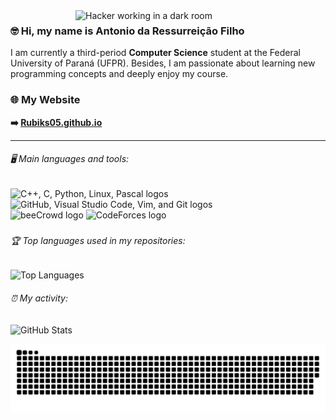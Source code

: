 <img src="https://raw.githubusercontent.com/Rubiks05/Rubiks05/main/dark_room.png" alt="Hacker working in a dark room" width="400px" align="right">

<h3 align="left">🤓 Hi, my name is Antonio da Ressurreição Filho </h3>

I am currently a third-period **Computer Science** student at the Federal University of Paraná (UFPR).
Besides, I am passionate about learning new programming concepts and deeply enjoy my course.

### 🌐 My Website  
**➡️ [Rubiks05.github.io](https://Rubiks05.github.io/)**  

---


<h6 align="left">🖥 Main languages ​​and tools: </h6>

<div align="left">
  <img src="https://skillicons.dev/icons?i=cpp,c,python,linux,pascal&theme=dark&perline=5" alt="C++, C, Python, Linux, Pascal logos" />
  <br />
  <img src="https://skillicons.dev/icons?i=github,vscode,vim,git&theme=dark&perline=4" alt="GitHub, Visual Studio Code, Vim, and Git logos" />
  <br />
  <img src="https://www.dio.me/_next/image?url=https%3A%2F%2Fhermes.dio.me%2Farticles%2Fcover%2F3f84021b-aa8b-45b2-9641-8d2fe240174e.jpg&w=1080&q=75" alt="beeCrowd logo" width="120" height="40" />
  <img src="https://sta.codeforces.com/s/58088/images/codeforces-logo-with-telegram.png" alt="CodeForces logo" width="100" height="40" />
</div>


###

<h6 align="left">🏆 Top languages used in my repositories: </h6>

![Top Languages](https://github-readme-stats-git-masterrstaa-rickstaa.vercel.app/api/top-langs/?username=Rubiks05&layout=compact&theme=dark&title_color=00FF6A&text_color=8B8B8B&bg_color=000&border_radius=3&border_color=006633)

<h6 align="left">⏰ My activity: </h6>

![GitHub Stats](https://github-readme-stats-git-masterrstaa-rickstaa.vercel.app/api?username=Rubiks05&count_private=true&show_icons=true&theme=dark&cache_seconds=60&title_color=00FF6A&text_color=FFF&bg_color=000&border_radius=3&border_color=006633&icon_color=00FF6A)

<picture align="center">
  <source media="(prefers-color-scheme: dark)" srcset="https://raw.githubusercontent.com/Rubiks05/Rubiks05/output/github-contribution-grid-snake-dark.svg?color_snake=00FF6A">
  <source media="(prefers-color-scheme: light)" srcset="https://raw.githubusercontent.com/Rubiks05/Rubiks05/output/github-contribution-grid-snake-dark.svg?color_snake=00FF6A">
  <img align="center" alt="github contribution grid snake animation" src="https://raw.githubusercontent.com/Rubiks05/Rubiks05/output/github-contribution-grid-snake.svg?color_snake=00FF6A">
</picture>




